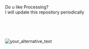 Do u like Processing? <br />
I will update this repository periodically <br />


 <br /> <br /> <br />

<img src="[your_gif.gif](https://github.com/lunaticmercury/processing_projects/blob/main/example.gif)" alt="your_alternative_text" width="your_width" height="your_height" loop=infinite>
